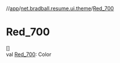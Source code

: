 //[app](../../index.md)/[net.bradball.resume.ui.theme](index.md)/[Red_700](-red_700.md)

# Red_700

[]\
val [Red_700](-red_700.md): Color
